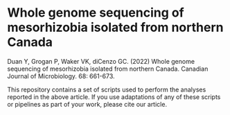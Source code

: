 # Whole genome sequencing of mesorhizobia isolated from northern Canada

Duan Y, Grogan P, Waker VK, diCenzo GC. (2022) Whole genome sequencing of mesorhizobia isolated from northern Canada. Canadian Journal of Microbiology. 68: 661-673​.

This repository contains a set of scripts used to perform the analyses reported in the above article. If you use adaptations of any of these scripts or pipelines as part of your work, please cite our article.
